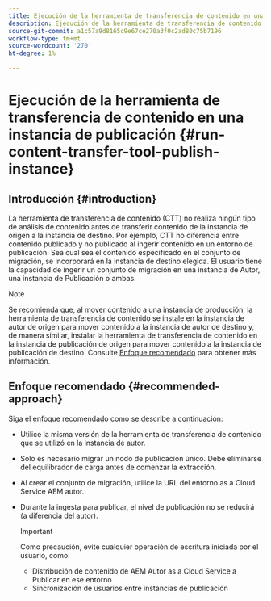 ```yaml
---
title: Ejecución de la herramienta de transferencia de contenido en una instancia de publicación
description: Ejecución de la herramienta de transferencia de contenido en una instancia de publicación
source-git-commit: a1c57a9d8165c9e67ce270a3f0c2ad80c75b7196
workflow-type: tm+mt
source-wordcount: '270'
ht-degree: 1%

---
```



# Ejecución de la herramienta de transferencia de contenido en una instancia de publicación {#run-content-transfer-tool-publish-instance}

## Introducción {#introduction}

La herramienta de transferencia de contenido (CTT) no realiza ningún tipo de análisis de contenido antes de transferir contenido de la instancia de origen a la instancia de destino. Por ejemplo, CTT no diferencia entre contenido publicado y no publicado al ingerir contenido en un entorno de publicación. Sea cual sea el contenido especificado en el conjunto de migración, se incorporará en la instancia de destino elegida. El usuario tiene la capacidad de ingerir un conjunto de migración en una instancia de Autor, una instancia de Publicación o ambas.

>[!NOTE]
>Se recomienda que, al mover contenido a una instancia de producción, la herramienta de transferencia de contenido se instale en la instancia de autor de origen para mover contenido a la instancia de autor de destino y, de manera similar, instalar la herramienta de transferencia de contenido en la instancia de publicación de origen para mover contenido a la instancia de publicación de destino. Consulte [Enfoque recomendado](#recommended-approach) para obtener más información.

## Enfoque recomendado {#recommended-approach}

Siga el enfoque recomendado como se describe a continuación:

* Utilice la misma versión de la herramienta de transferencia de contenido que se utilizó en la instancia de autor.

* Solo es necesario migrar un nodo de publicación único. Debe eliminarse del equilibrador de carga antes de comenzar la extracción.

* Al crear el conjunto de migración, utilice la URL del entorno as a Cloud Service AEM autor.

* Durante la ingesta para publicar, el nivel de publicación no se reducirá (a diferencia del autor).

   >[!IMPORTANT]
   >Como precaución, evite cualquier operación de escritura iniciada por el usuario, como:
   > * Distribución de contenido de AEM Autor as a Cloud Service a Publicar en ese entorno
   > * Sincronización de usuarios entre instancias de publicación

